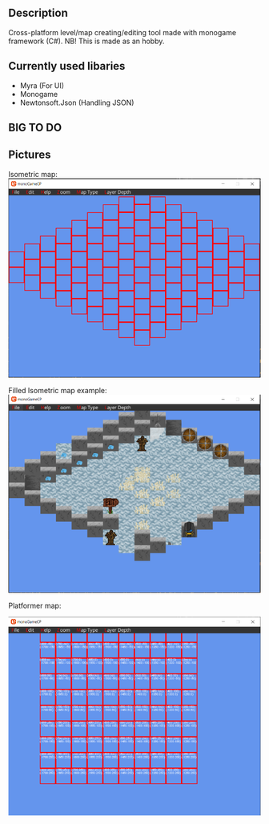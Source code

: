 ## Description

Cross-platform level/map creating/editing tool made with monogame framework (C#).
NB! This is made as an hobby.


## Currently used libaries

* Myra (For UI)
* Monogame
* Newtonsoft.Json (Handling JSON)


## BIG TO DO




## Pictures

Isometric map: 
![alt text](https://github.com/lauri24/LRLevelEditor_Tase/blob/master/RepoImages/img1.PNG "Logo Title Text 1")

Filled Isometric map example: 
![alt text](https://github.com/lauri24/LRLevelEditor_Tase/blob/master/RepoImages/isotiled.PNG "Logo Title Text 1")

Platformer map:

![alt text](https://github.com/lauri24/LRLevelEditor_Tase/blob/master/RepoImages/platformer.PNG "Logo Title Text 1")

